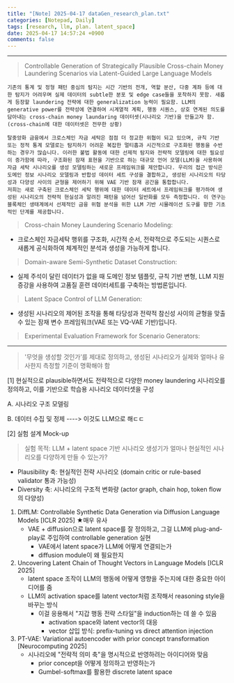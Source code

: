```yaml
---
title: "[Note] 2025-04-17 dataGen_research_plan.txt"
categories: [Notepad, Daily]
tags: [research, llm, plan. latent_space]
date: 2025-04-17 14:57:24 +0900
comments: false
--- 
```

---


> Controllable Generation of Strategically Plausible Cross-chain Money Laundering Scenarios via Latent-Guided Large Language Models

```
기존의 통계 및 정형 패턴 중심의 탐지는 시간 기반의 전개, 역할 분산, 다중 계좌 등에 대한 탐지가 어려우며 실제 데이터의 subtle한 분포 및 edge case들을 포착하지 못함. 새롭게 등장할 laundering 전략에 대한 generalization 능력이 필요함. LLM의 generative power를 전략성에 연결하여 시계열적 계획, 행동 시퀀스, 상호 연계된 의도를 담아내는 cross-chain money laundaring 데이터셋(시나리오 기반)을 만들고자 함. (cross-chain에 대한 데이터셋은 전무한 상황)
```

```
탈중앙화 금융에서 크로스체인 자금 세탁은 점점 더 정교한 위협이 되고 있으며, 규칙 기반 또는 정적 통계 모델로는 탐지하기 어려운 복잡한 멀티홉과 시간적으로 구조화된 행동을 수반하는 경우가 많습니다. 이러한 불법 활동에 대한 선제적 탐지와 전략적 모델링에 대한 필요성이 증가함에 따라, 구조화된 잠재 표현을 기반으로 하는 대규모 언어 모델(LLM)을 사용하여 자금 세탁 시나리오를 생성 모델링하는 새로운 프레임워크를 제안합니다. 우리의 접근 방식은 도메인 정보 시나리오 모델링과 반합성 데이터 세트 구성을 결합하고, 생성된 시나리오의 타당성과 다양성 사이의 균형을 제어하기 위해 VAE 기반 잠재 공간을 통합합니다.
저희는 새로 구축된 크로스체인 세탁 행위에 대한 데이터 세트에서 프레임워크를 평가하여 생성된 시나리오의 전략적 현실성과 알려진 패턴을 넘어선 일반화를 모두 측정합니다. 이 연구는 블록체인 생태계에서 선제적인 금융 위협 분석을 위한 LLM 기반 시뮬레이션 도구를 향한 기초적인 단계를 제공합니다.
```

> Cross-chain Money Laundering Scenario Modeling:  
- 크로스체인 자금세탁 행위를 구조화, 시간적 순서, 전략적으로 주도되는 시퀀스로 새롭게 공식화하여 체계적인 분석과 생성을 가능하게 합니다.

> Domain-aware Semi-Synthetic Dataset Construction:  
- 실제 주석이 달린 데이터가 없을 때 도메인 정보 템플릿, 규칙 기반 변형, LLM 지원 증강을 사용하여 고품질 훈련 데이터세트를 구축하는 방법론입니다.

> Latent Space Control of LLM Generation:  
- 생성된 시나리오의 제어된 조작을 통해 타당성과 전략적 참신성 사이의 균형을 맞출 수 있는 잠재 변수 프레임워크(VAE 또는 VQ-VAE 기반)입니다.

> Experimental Evaluation Framework for Scenario Generators:  


---

> '무엇을 생성할 것인가’를 제대로 정의하고, 생성된 시나리오가 실제와 얼마나 유사한지 측정할 기준이 명확해야 함

[1] 현실적으로 plausible하면서도 전략적으로 다양한 money laundering 시나리오를 정의하고, 이를 기반으로 학습용 시나리오 데이터셋을 구성

A. 시나리오 구조 모델링

B. 데이터 수집 및 정제
----> 이것도 LLM으로 해ㄷㄷ



[2] 실험 설계 Mock-up

> 실험 목적: LLM + latent space 기반 시나리오 생성기가 얼마나 현실적인 시나리오를 다양하게 만들 수 있는가?  
- Plausibility 축: 현실적인 전략 시나리오 (domain critic or rule-based validator 통과 가능성)  
- Diversity 축: 시나리오의 구조적 변화량 (actor graph, chain hop, token flow의 다양성)  


1. DiffLM: Controllable Synthetic Data Generation via Diffusion Language Models [ICLR 2025] ★매우 유사
	- VAE + diffusion으로 latent space를 잘 정의하고, 그걸 LLM에 plug-and-play로 주입하여 controllable generation 실현
		- VAE에서 latent space가 LLM에 어떻게 연결되는가
		- diffusion module이 왜 필요한지
2. Uncovering Latent Chain of Thought Vectors in Language Models [ICLR 2025]
	- latent space 조작이 LLM의 행동에 어떻게 영향을 주는지에 대한 중요한 아이디어를 줌
	- LLM의 activation space를 latent vector처럼 조작해서 reasoning style을 바꾸는 방식
		- 이걸 응용해서 "지갑 행동 전략 스타일"을 induction하는 데 쓸 수 있음
			- activation space와 latent vector의 대응
			- vector 삽입 방식: prefix-tuning vs direct attention injection
3. PT-VAE: Variational autoencoder with prior concept transformation [Neurocomputing 2025]
	- 시나리오에 "전략적 의미 축"을 명시적으로 반영하려는 아이디어와 맞음
		- prior concept을 어떻게 정의하고 반영하는가
		- Gumbel-softmax를 활용한 discrete latent space

